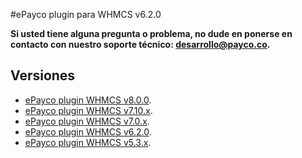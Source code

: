#ePayco plugin para WHMCS v6.2.0

**Si usted tiene alguna pregunta o problema, no dude en ponerse en contacto con nuestro soporte técnico: desarrollo@payco.co.**


## Versiones
* [ePayco plugin WHMCS v8.0.0](https://github.com/epayco/Plugin_ePayco_WHMCS/releases/tag/v8.0.0).
* [ePayco plugin WHMCS v7.10.x](https://github.com/epayco/Plugin_ePayco_WHMCS/releases/tag/v7.10).
* [ePayco plugin WHMCS v7.0.x](https://github.com/epayco/Plugin_ePayco_WHMCS/releases/tag/7.0.x).
* [ePayco plugin WHMCS v6.2.0](https://github.com/epayco/Plugin_ePayco_WHMCS/releases/tag/6.2.0).
* [ePayco plugin WHMCS v5.3.x](https://github.com/epayco/Plugin_ePayco_WHMCS/releases/tag/5.3.x).
